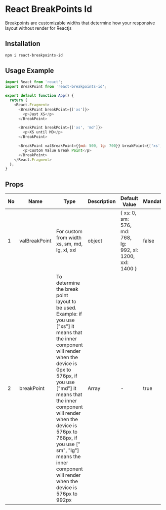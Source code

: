 # React BreakPoints Id

Breakpoints are customizable widths that determine how your responsive layout without render for Reactjs

## Installation

```bash
npm i react-breakpoints-id
```

## Usage Example

```javascript
import React from 'react';
import BreakPoint from 'react-breakpoints-id';

export default function App() {
  return (
    <React.Fragment>
      <BreakPoint breakPoint={['xs']}>
        <p>Just XS</p>
      </BreakPoint>

      <BreakPoint breakPoint={['xs', 'md']}>
        <p>XS until MD</p>
      </BreakPoint>

      <BreakPoint valBreakPoint={{md: 500, lg: 700}} breakPoint={['xs', 'md']}>
        <p>Custom Value Break Point</p>
      </BreakPoint>
    </React.Fragment>
  );
}

```

## Props

No | Name | Type | Description | Default Value | Mandatory
-- | ---- | ---  | --- | --- | ---
1  | valBreakPoint | For custom from width xs, sm, md, lg, xl, xxl | object | { xs: 0, sm: 576, md: 768, lg: 992, xl: 1200, xxl: 1400 } | false
2  | breakPoint | To determine the break point layout to be used. Example: if you use ["xs"] it means that the inner component will render when the device is 0px to 576px, if you use ["md"] it means that the inner component will render when the device is 576px to 768px, if you use [" sm", "lg"] means the inner component will render when the device is 576px to 992px | Array<string> | - | true